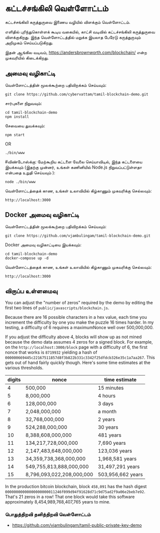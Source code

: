 # கட்டச்சங்கிலி வெள்ளோட்டம்
கட்டச்சங்கிலி கருத்துருவை இணைய வழியில் விளக்கும் வெள்ளோட்டம். 

எளிதில் புரிந்துகொள்ளக் கூடிய வகையில், காட்சி வடிவில் கட்டச்சங்கிலி கருத்துருவை விளக்குகிறது. 
இந்த வெள்ளோட்டத்தில் மறுக்க இயலாத பேரேடு கருத்துருவும் அறிமுகம் செய்யப்படுகிறது. 

இதன் ஆங்கில வடிவம், https://andersbrownworth.com/blockchain/ என்ற முகவரியில் கிடைக்கிறது.

## அமைவு வழிகாட்டி
வெள்ளோட்டத்தின் மூலக்கூற்றை பதிவிறக்கம் செய்யவும்:

```
git clone https://github.com/cybervattam/tamil-blockchain-demo.git
```

சார்புகளை நிறுவவும்:

```
cd tamil-blockchain-demo
npm install
```
சேவையை துவக்கவும்:

```
npm start
```

OR

```
./bin/www
```
#விண்டோஸ்க்கு: மேற்கூறிய கட்டளை வேலை செய்யாவிடில், இந்த கட்டளையை இயக்கவும் (இதற்கு முன்னர், உங்கள் கணினியில் Node.js நிறுவப்பட்டுள்ளதா என்பதை உறுதி செய்யவும் ):
```
node ./bin/www      
```

வெள்ளோட்டத்தைக் காண, உங்கள் உலாவியில் கிழ்காணும் முகவரிக்கு செல்லவும்:

```
http://localhost:3000
```

## Docker அமைவு வழிகாட்டி

வெள்ளோட்டத்தின் மூலக்கூற்றை பதிவிறக்கம் செய்யவும்:

```
git clone https://github.com/vjambulingam/tamil-blockchain-demo.git
```

Docker அமைவு வழிகாட்டியை இயக்கவும்:

```
cd tamil-blockchain-demo
docker-compose up -d
```

வெள்ளோட்டத்தைக் காண, உங்கள் உலாவியில் கிழ்காணும் முகவரிக்கு செல்லவும்:

```
http://localhost:3000
```

## விருப்ப உள்ளமைவு
You can adjust the "number of zeros" required by the demo by editing the first two lines of
`public/javascripts/blockchain.js`.

Because there are 16 possible characters in a hex value, each time you increment the difficulty
by one you make the puzzle 16 times harder. In my testing, a difficulty of 6 requires a
maximumNonce well over 500,000,000.

If you adjust the difficulty above 4, blocks will show up as not mined because the demo data
assumes 4 zeros for a signed block. For example, on the `http://localhost:3000/block` page
with a difficulty of 6, the first nonce that works is `8719932` yielding a hash of
`000000669445c22167511857d8f3b822b331c3342f25dfdcb326e35c1a7aa267`. This gets out of hand fairly
quickly though. Here's some time estimates at the various thresholds.

|digits|nonce|time estimate|
|------|-------|-------------|
|4|500,000|15 minutes
|5|8,000,000|4 hours
|6|128,000,000|3 days
|7|2,048,000,000|a month
|8|32,768,000,000|2 years
|9|524,288,000,000|30 years
|10|8,388,608,000,000|481 years
|11|134,217,728,000,000|7,690 years
|12|2,147,483,648,000,000|123,036 years
|13|34,359,738,368,000,000|1,968,581 years
|14|549,755,813,888,000,000|31,497,291 years
|15|8,796,093,022,208,000,000|503,956,662 years

In the production bitcoin blockchain, block `458,091` has the hash digest
`00000000000000000000011246f099d94f91628d71c9d75ad2f9a06e2beb7e92`. That's 21 zeros in a row!
That one block would take this software approximately 8,454,989,768,407,765 years to mine.

### பொதுத்திறவி தனித்திறவி வெள்ளோட்டம்

* https://github.com/vjambulingam/tamil-public-private-key-demo
